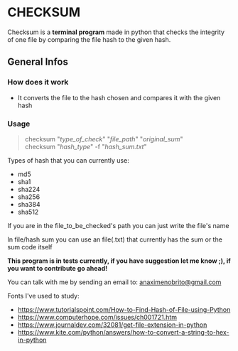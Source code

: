 # CHECKSUM

Checksum is a **terminal program** made in python that checks the integrity of one file by comparing the file hash to the given hash.

## General Infos

### How does it work

* It converts the file to the hash chosen and compares it with the given hash

### Usage

  > checksum "*type_of_check*" "*file_path*" "*original_sum*" <br>
  > checksum "*hash_type*" -f "*hash_sum.txt*"
  
Types of hash that you can currently use:

* md5
* sha1
* sha224
* sha256
* sha384
* sha512

If you are in the file_to_be_checked's path you can just write the file's name

In file/hash sum you can use an file(.txt) that currently has the sum or the sum code itself

**This program is in tests currently, if you have suggestion let me know ;), if you want to contribute go ahead!**

You can talk with me by sending an email to: anaximenobrito@gmail.com

Fonts I've used to study:

* <https://www.tutorialspoint.com/How-to-Find-Hash-of-File-using-Python>
* <https://www.computerhope.com/issues/ch001721.htm>
* <https://www.journaldev.com/32081/get-file-extension-in-python>
* <https://www.kite.com/python/answers/how-to-convert-a-string-to-hex-in-python>
